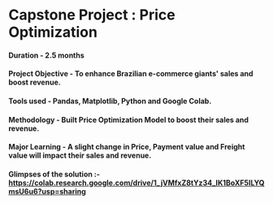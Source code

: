 # Capstone Project : Price Optimization 

#### Duration - 2.5 months

#### Project Objective - To enhance Brazilian e-commerce giants' sales and boost revenue.

#### Tools used - Pandas, Matplotlib, Python and Google Colab.

#### Methodology - Built Price Optimization Model to boost their sales and revenue.

#### Major Learning - A slight change in Price, Payment value and Freight value will impact their sales and revenue.


#### Glimpses of the solution :- https://colab.research.google.com/drive/1_jVMfxZ8tYz34_IK1BoXF5ILYQmsU6u6?usp=sharing
